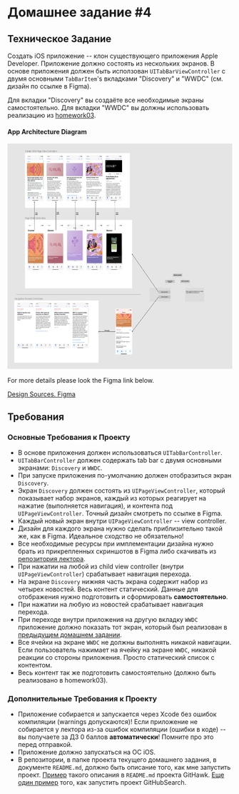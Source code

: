 # Домашнее задание #4

## Техническое Задание

Создать iOS приложение -- клон существующего приложения Apple Developer.
Приложение должно состоять из нескольких экранов.
В основе приложения должен быть исползован `UITabBarViewController` с двумя основными `TabBarItem`'s вкладками "Discovery" и "WWDC" (см. дизайн по ссылке в Figma).

Для вкладки "Discovery" вы создаёте все необходимые экраны самостоятельно.
Для вкладки "WWDC" вы должны использовать реализацию из [homework03](../homework03/README.md).

#### App Architecture Diagram

<img src=./app-architecture-overview.png width="640" height="505">

For more details please look the Figma link below.

[Design Sources. Figma](https://www.figma.com/file/bgHIXCgLSda5ZTHUfH9ygh/homework-04?node-id=0%3A1)

## Требования

### Основные Требования к Проекту

- В основе приложения должен использоваться `UITabBarController`.
- `UITabBarController` должен содержать tab bar с двумя основными экранами: `Discovery` и `WWDC`.
- При запуске приложения по-умолчанию должен отобразиться экран `Discovery`.
- Экран `Discovery` должен состоять из `UIPageViewController`, который показывает набор экранов, каждый из которых реагирует на нажатие (выполняется навигация), и контента под `UIPageViewController`. Точный дизайн смотреть по ссылке в Figma.
- Каждый новый экран внутри `UIPageViewController` -- view controller.
- Дизайн для каждого экрана нужно сделать приблизительно такой же, как в Figma. Идеальное сходство не обязательно!
- Все необходимые ресурсы при имплементации дизайна нужно брать из прикрепленных скриншотов в Figma либо скачивать из [репозитория лектора](https://github.com/hamsternik/robotdreams-ios-course).
- При нажатии на любой из child view controller (внутри `UIPageViewController`) срабатывает навигация перехода.
- На экране `Discovery` нижняя часть экрана содержит набор из четырех новостей. Весь контент статический. Данные для отображения нужно подготовить и сформировать **самостоятельно**.
- При нажатии на любую из новостей срабатывает навигация перехода.
- При переходе внутри приложения на другую вкладку `WWDC` приложение должно показать тот экран, который был реализован в [предыдущем домашнем задании](../homework03/README.md).
- Все ячейки на экране `WWDC` не должны выполнять никакой навигации. Если пользователь нажимает на ячейку на экране `WWDC`, никакой реакции со стороны приложения. Просто статический список с контентом.
- Весь контент так же подготовить самостоятельно (должно быть реализовано в homework03).

### Дополнительные Требования к Проекту

- Приложение собирается и запускается через Xcode без ошибок компиляции (warnings допускаются)!
Если приложение не собирается у лектора из-за ошибок компиляции (ошибки в коде) -- вы получаете за ДЗ 0 баллов **автоматически**!
Помните про это перед отправкой.
- Приложение должно запускаться на ОС iOS.
- В репозитории, в папке проекта текущего домашнего задания, в документе `README.md`, должно быть описание того, как мне запустить проект.
[Пример](https://github.com/GitHawkApp/GitHawk#installation) такого описания в `README.md` проекта GitHawk.
[Еще один пример](https://github.com/Karambirov/GitHubSearch#building-and-running) того, как запустить проект GitHubSearch.
